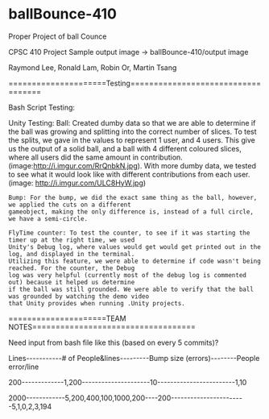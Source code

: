 ballBounce-410
==============

Proper Project of ball Counce

CPSC 410 Project
Sample output image -> ballBounce-410/output image

Raymond Lee, Ronald Lam, Robin Or, Martin Tsang

=====================Testing===================================

Bash Script Testing:


Unity Testing:
	Ball: Created dumby data so that we are able to determine if the ball was growing and splitting into the 
	correct number of slices. To test the splits, we gave in the values to represent 1 user, and 4 users. This 
	give us the output of a solid ball, and a ball with 4 different coloured slices, where all users did the
	same amount in contribution. (image:http://i.imgur.com/RrQnbkN.jpg). With more dumby data, we tested to see 
	what it would look like with different contributions from each user. (image: http://i.imgur.com/ULC8HyW.jpg)
	
	Bump: For the bump, we did the exact same thing as the ball, however, we applied the cuts on a different
	gameobject, making the only difference is, instead of a full circle, we have a semi-circle.
	
	FlyTime counter: To test the counter, to see if it was starting the timer up at the right time, we used 
	Unity's Debug log, where values would get would get printed out in the log, and displayed in the terminal.
	Utilizing this feature, we were able to determine if code wasn't being reached. For the counter, the Debug 
	log was very helpful (currently most of the debug log is commented out) because it helped us determine 
	if the ball was still grounded. We were able to verify that the ball was grounded by watching the demo video
	that Unity provides when running .Unity projects. 



=====================TEAM NOTES===================================

Need input from bash file like this (based on every 5 commits)?

Lines-----------# of People&lines---------Bump size (errors)--------People error/line

200-------------1,200---------------------10------------------------1,10

2000------------5,200,400,100,1000,200----200-----------------------5,1,0,2,3,194
			
			
			
			

